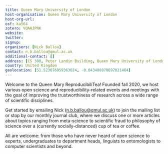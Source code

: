 ```yaml
---
title: Queen Mary University of London
host-organisation: Queen Mary University of London
host-org-url: 
osf: ka564
zotero: VQAHJPNK
website: 
twitter: 
signup: 
organisers: [Nick Ballou]
contact: n.b.ballou@qmul.ac.uk
additional-contact: []
address: [CS 300, Peter Landin Building, Queen Mary University of London, Mile End Rd, Bethnal Green, London E1 4NS]
country: United Kingdom
geolocation: [51.523076959363024, -0.043408870697021484]
---
```


Welcome to the Queen Mary ReproducibiliTea! Founded fall 2020, we host various open science and reproducibility-related events and meetings with the goal of improving the trustworthiness of research across a wide range of scientific disciplines.

Get started by emailing Nick (n.b.ballou@qmul.ac.uk) to join the mailing list or stop by our monthly journal club, where we discuss one or more articles about topics ranging from meta-science to scientific fraud to philosophy of science over a (currently socially-distanced) cup of tea or coffee.

All are welcome: from those who have never heard of open science to experts, undergraduates to department heads, linguists to entomologists to computer scientists and beyond.
